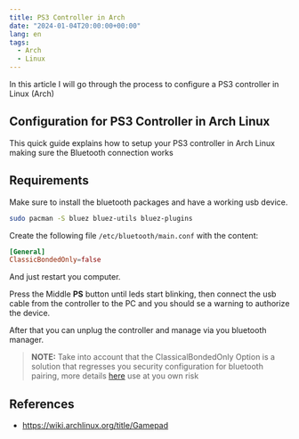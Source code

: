 ```yaml
---
title: PS3 Controller in Arch
date: "2024-01-04T20:00:00+00:00"
lang: en
tags:
  - Arch
  - Linux
---
```


In this article I will go through the process to configure a PS3 controller in Linux (Arch)

## Configuration for PS3 Controller in Arch Linux ##

This quick guide explains how to setup your PS3 controller in Arch Linux making sure the Bluetooth connection works

## Requirements ##

Make sure to install the bluetooth packages and have a working usb device.

```sh
sudo pacman -S bluez bluez-utils bluez-plugins
```

Create the following file `/etc/bluetooth/main.conf` with the content:

```conf
[General]
ClassicBondedOnly=false
```

And just restart you computer.

Press the Middle **PS** button until leds start blinking, then connect the usb cable from the controller to the PC and you should se a warning to authorize the device.

After that you can unplug the controller and manage via you bluetooth manager.

> **NOTE:** Take into account that the ClassicalBondedOnly Option is a solution that regresses you security configuration for bluetooth pairing, more details [here](https://github.com/bluez/bluez/issues/673#issuecomment-1858431729) use at you own risk

## References ##

* <https://wiki.archlinux.org/title/Gamepad>
